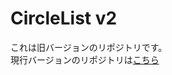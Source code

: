 # CircleList v2

これは旧バージョンのリポジトリです。  
現行バージョンのリポジトリは[こちら](https://github.com/circle-list/circle-list.github.io)
